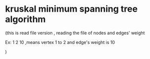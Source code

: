 # kruskal minimum spanning tree algorithm
(this is read file version , reading the file of nodes and edges' weight


Ex: 1 2 10 ,means  vertex 1 to 2 and edge's weight is 10


)

